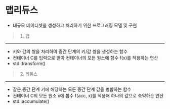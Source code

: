 맵리듀스
=========
- 대규모 데이터셋을 생성하고 처리하기 위한 프로그래밍 모델 및 구현

> 1) 맵
--------
- 키와 값의 쌍을 처리하여 중간 단계의 키/값 쌍을 생성하는 함수
- 컨테이너 C를 입력으로 받아 컨테이너의 모든 원소에 함수 f(x)를 적용하는 연산
- std::transform()

> 2) 리듀스
-----------
- 같은 중간 단계 키에 해당하는 모든 중간 단계 값을 병합하는 함수
- 컨테이너 C의 모든 원소 x에 함수 f(acc, x)를 적용해 하나의 값으로 축약하는 연산
- std::accumulate()
